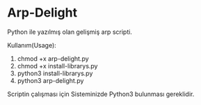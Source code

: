 # Arp-Delight
Python ile yazılmış olan gelişmiş arp scripti.

Kullanım(Usage):
1) chmod +x arp-delight.py
2) chmod +x install-librarys.py 
3) python3 install-librarys.py
4) python3 arp-delight.py
                
Scriptin çalışması için Sisteminizde Python3 bulunması gereklidir.

